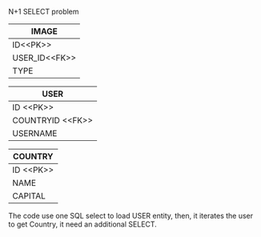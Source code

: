 N+1 SELECT problem

IMAGE             |            
------------------| 
ID\<\<PK\>\>      |
USER_ID\<\<FK\>\> |
TYPE              | 


USER                |
--------------------|
ID \<\<PK\>\>       |
COUNTRYID \<\<FK\>\>|
USERNAME            |

COUNTRY      |
-------------|
ID \<\<PK\>\>| 
NAME         |
CAPITAL      |


<script src="https://gist.github.com/readStudy/c33198daff00b1f56e752c03d7b4f400.js"></script>
The code use one SQL select to load USER entity, then, 
it iterates the user to get Country, it need an additional SELECT.